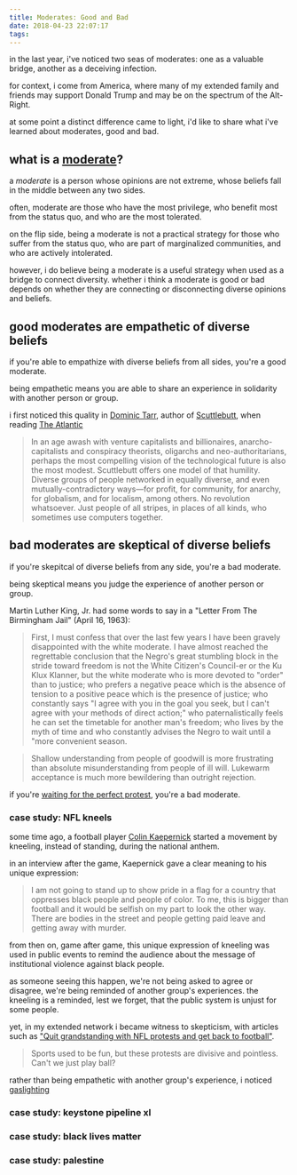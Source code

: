 ```yaml
---
title: Moderates: Good and Bad
date: 2018-04-23 22:07:17
tags:
---
```


in the last year, i've noticed two seas of moderates: one as a valuable bridge, another as a deceiving infection.

for context, i come from America, where many of my extended family and friends may support Donald Trump and may be on the spectrum of the Alt-Right.

at some point a distinct difference came to light, i'd like to share what i've learned about moderates, good and bad.

## what is a [moderate](https://en.wikipedia.org/wiki/moderate)?

a _moderate_ is a person whose opinions are not extreme, whose beliefs fall in the middle between any two sides.

often, moderate are those who have the most privilege, who benefit most from the status quo, and who are the most tolerated.

on the flip side, being a moderate is not a practical strategy for those who suffer from the status quo, who are part of marginalized communities, and who are actively intolerated.

however, i do believe being a moderate is a useful strategy when used as a bridge to connect diversity. whether i think a moderate is good or bad depends on whether they are connecting or disconnecting diverse opinions and beliefs.

## good moderates are empathetic of diverse beliefs

if you're able to empathize with diverse beliefs from all sides, you're a good moderate.

being empathetic means you are able to share an experience in solidarity with another person or group.

i first noticed this quality in [Dominic Tarr](http://dominictarr.com), author of [Scuttlebutt](https://www.scuttlebutt.nz), when reading [The Atlantic](https://www.theatlantic.com/technology/archive/2017/05/meet-the-counterantidisintermediationists/527553/)

> In an age awash with venture capitalists and billionaires, anarcho-capitalists and conspiracy theorists, oligarchs and neo-authoritarians, perhaps the most compelling vision of the technological future is also the most modest. Scuttlebutt offers one model of that humility. Diverse groups of people networked in equally diverse, and even mutually-contradictory ways—for profit, for community, for anarchy, for globalism, and for localism, among others. No revolution whatsoever. Just people of all stripes, in places of all kinds, who sometimes use computers together.

## bad moderates are skeptical of diverse beliefs

if you're skepitcal of diverse beliefs from any side, you're a bad moderate.

being skeptical means you judge the experience of another person or group.

Martin Luther King, Jr. had some words to say in a "Letter From The Birmingham Jail" (April 16, 1963):

> First, I must confess that over the last few years I have been gravely disappointed with the white moderate. I have almost reached the regrettable conclusion that the Negro's great stumbling block in the stride toward freedom is not the White Citizen's Council-er or the Ku Klux Klanner, but the white moderate who is more devoted to "order" than to justice; who prefers a negative peace which is the absence of tension to a positive peace which is the presence of justice; who constantly says "I agree with you in the goal you seek, but I can't agree with your methods of direct action;" who paternalistically feels he can set the timetable for another man's freedom; who lives by the myth of time and who constantly advises the Negro to wait until a "more convenient season.

> Shallow understanding from people of goodwill is more frustrating than absolute misunderstanding from people of ill will. Lukewarm acceptance is much more bewildering than outright rejection.

if you're [waiting for the perfect protest](https://www.nytimes.com/2017/09/01/opinion/civil-rights-protest-resistance.html), you're a bad moderate.

### case study: NFL kneels

some time ago, a football player [Colin Kaepernick](https://en.wikipedia.org/wiki/Colin_Kaepernick) started a movement by kneeling, instead of standing, during the national anthem.

in an interview after the game, Kaepernick gave a clear meaning to his unique expression:

> I am not going to stand up to show pride in a flag for a country that oppresses black people and people of color. To me, this is bigger than football and it would be selfish on my part to look the other way. There are bodies in the street and people getting paid leave and getting away with murder.

from then on, game after game, this unique expression of kneeling was used in public events to remind the audience about the message of institutional violence against black people.

as someone seeing this happen, we're not being asked to agree or disagree, we're being reminded of another group's experiences. the kneeling is a reminded, lest we forget, that the public system is unjust for some people.

yet, in my extended network i became witness to skepticism, with articles such as ["Quit grandstanding with NFL protests and get back to football"](https://www.usatoday.com/story/opinion/2017/09/26/fl-stop-self-destructive-grandstanding-and-just-play-football-james-robbins-column/701472001/).

> Sports used to be fun, but these protests are divisive and pointless. Can't we just play ball?

rather than being empathetic with another group's experience, i noticed [gaslighting](https://en.wikipedia.org/wiki/Gaslighting)

### case study: keystone pipeline xl

### case study: black lives matter

### case study: palestine
